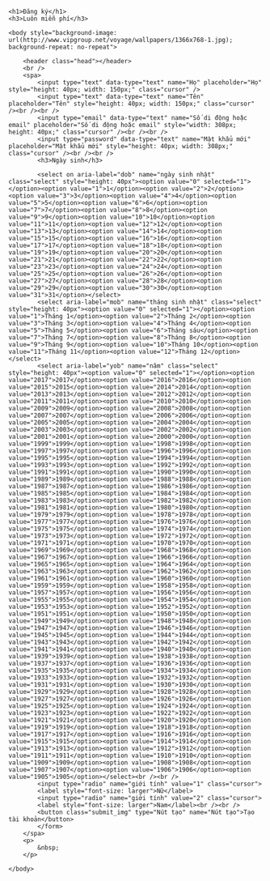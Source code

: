 <!DOCTYPE html>
<html>
<head>
    <title>Trang đăng kí của Facebook</title>
</head>
<body>

    <h1>Đăng ký</h1>
    <h3>Luôn miễn phí</h3>

    <body style="background-image: url(http://www.vipgroup.net/voyage/wallpapers/1366x768-1.jpg); background-repeat: no-repeat">

        <header class="head"></header>
        <br />
        <spa>
            <input type="text" data-type="text" name="Họ" placeholder="Họ" style="height: 40px; width: 150px;" class="cursor" />
            <input type="text" data-type="text" name="Tên" placeholder="Tên" style="height: 40px; width: 150px;" class="cursor" /><br /><br />
            <input type="email" data-type="text" name="Số di động hoặc email" placeholder="Số di động hoặc email" style="width: 308px; height: 40px;" class="cursor" /><br /><br />
            <input type="password" data-type="text" name="Mật khẩu mới" placeholder="Mật khẩu mới" style="height: 40px; width: 308px;" class="cursor" /><br /><br />
            <h3>Ngày sinh</h3>

            <select on aria-label="dob" name="ngày sinh nhật" class="select" style="height: 40px"><option value="0" selected="1"></option><option value="1">1</option><option value="2">2</option><option value="3">3</option><option value="4">4</option><option value="5">5</option><option value="6">6</option><option value="7">7</option><option value="8">8</option><option value="9">9</option><option value="10">10</option><option value="11">11</option><option value="12">12</option><option value="13">13</option><option value="14">14</option><option value="15">15</option><option value="16">16</option><option value="17">17</option><option value="18">18</option><option value="19">19</option><option value="20">20</option><option value="21">21</option><option value="22">22</option><option value="23">23</option><option value="24">24</option><option value="25">25</option><option value="26">26</option><option value="27">27</option><option value="28">28</option><option value="29">29</option><option value="30">30</option><option value="31">31</option></select>
            <select aria-label="mob" name="tháng sinh nhật" class="select" style="height: 40px"><option value="0" selected="1"></option><option value="1">Tháng 1</option><option value="2">Tháng 2</option><option value="3">Tháng 3</option><option value="4">Tháng 4</option><option value="5">Tháng 5</option><option value="6">Tháng sáu</option><option value="7">Tháng 7</option><option value="8">Tháng 8</option><option value="9">Tháng 9</option><option value="10">Tháng 10</option><option value="11">Tháng 11</option><option value="12">Tháng 12</option></select>
            <select aria-label="yob" name="năm" class="select" style="height: 40px"><option value="0" selected="1"></option><option value="2017">2017</option><option value="2016">2016</option><option value="2015">2015</option><option value="2014">2014</option><option value="2013">2013</option><option value="2012">2012</option><option value="2011">2011</option><option value="2010">2010</option><option value="2009">2009</option><option value="2008">2008</option><option value="2007">2007</option><option value="2006">2006</option><option value="2005">2005</option><option value="2004">2004</option><option value="2003">2003</option><option value="2002">2002</option><option value="2001">2001</option><option value="2000">2000</option><option value="1999">1999</option><option value="1998">1998</option><option value="1997">1997</option><option value="1996">1996</option><option value="1995">1995</option><option value="1994">1994</option><option value="1993">1993</option><option value="1992">1992</option><option value="1991">1991</option><option value="1990">1990</option><option value="1989">1989</option><option value="1988">1988</option><option value="1987">1987</option><option value="1986">1986</option><option value="1985">1985</option><option value="1984">1984</option><option value="1983">1983</option><option value="1982">1982</option><option value="1981">1981</option><option value="1980">1980</option><option value="1979">1979</option><option value="1978">1978</option><option value="1977">1977</option><option value="1976">1976</option><option value="1975">1975</option><option value="1974">1974</option><option value="1973">1973</option><option value="1972">1972</option><option value="1971">1971</option><option value="1970">1970</option><option value="1969">1969</option><option value="1968">1968</option><option value="1967">1967</option><option value="1966">1966</option><option value="1965">1965</option><option value="1964">1964</option><option value="1963">1963</option><option value="1962">1962</option><option value="1961">1961</option><option value="1960">1960</option><option value="1959">1959</option><option value="1958">1958</option><option value="1957">1957</option><option value="1956">1956</option><option value="1955">1955</option><option value="1954">1954</option><option value="1953">1953</option><option value="1952">1952</option><option value="1951">1951</option><option value="1950">1950</option><option value="1949">1949</option><option value="1948">1948</option><option value="1947">1947</option><option value="1946">1946</option><option value="1945">1945</option><option value="1944">1944</option><option value="1943">1943</option><option value="1942">1942</option><option value="1941">1941</option><option value="1940">1940</option><option value="1939">1939</option><option value="1938">1938</option><option value="1937">1937</option><option value="1936">1936</option><option value="1935">1935</option><option value="1934">1934</option><option value="1933">1933</option><option value="1932">1932</option><option value="1931">1931</option><option value="1930">1930</option><option value="1929">1929</option><option value="1928">1928</option><option value="1927">1927</option><option value="1926">1926</option><option value="1925">1925</option><option value="1924">1924</option><option value="1923">1923</option><option value="1922">1922</option><option value="1921">1921</option><option value="1920">1920</option><option value="1919">1919</option><option value="1918">1918</option><option value="1917">1917</option><option value="1916">1916</option><option value="1915">1915</option><option value="1914">1914</option><option value="1913">1913</option><option value="1912">1912</option><option value="1911">1911</option><option value="1910">1910</option><option value="1909">1909</option><option value="1908">1908</option><option value="1907">1907</option><option value="1906">1906</option><option value="1905">1905</option></select><br /><br />
            <input type="radio" name="giới tính" value="1" class="cursor">
            <label style="font-size: larger">Nữ</label>
            <input type="radio" name="giới tính" value="2" class="cursor">
            <label style="font-size: larger">Nam</label><br /><br />
            <button class="submit_img" type="Nút tạo" name="Nút tạo">Tạo tài khoản</button>
            </form>
        </spa>
        <p>
            &nbsp;
        </p>

    </body>
</html>
